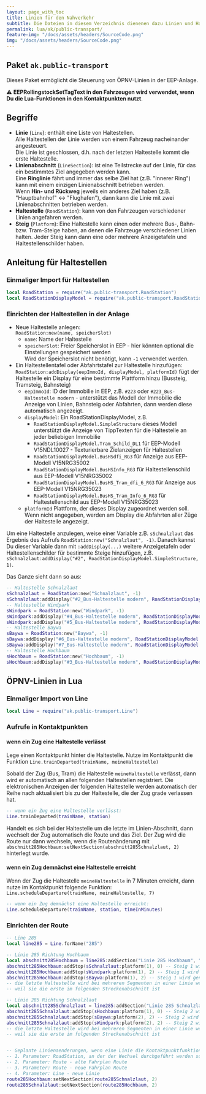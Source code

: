 ```yaml
---
layout: page_with_toc
title: Linien für den Nahverkehr
subtitle: Die Dateien in diesem Verzeichnis dienenen dazu Linien und Haltestellen zu verwalten
permalink: lua/ak/public-transport/
feature-img: "/docs/assets/headers/SourceCode.png"
img: "/docs/assets/headers/SourceCode.png"
---
```


## Paket `ak.public-transport`

Dieses Paket ermöglicht die Steuerung von ÖPNV-Linien in der EEP-Anlage.

⚠ **EEPRollingstockSetTagText in den Fahrzeugen wird verwendet, wenn Du die Lua-Funktionen in den Kontaktpunkten nutzt**.

## Begriffe

- **Linie** (`Line`): enthält eine Liste von Haltestellen.  
  Alle Haltestellen der Linie werden von einem Fahrzeug nacheinander angesteuert.  
  Die Linie ist geschlossen, d.h. nach der letzten Haltestelle kommt die erste Haltestelle.
- **Linienabschnitt** (`LineSection`):
  ist eine Teilstrecke auf der Linie, für das ein bestimmtes Ziel angegeben werden kann.  
  Eine **Ringlinie** fährt und immer das selbe Ziel hat (z.B. "Innerer Ring") kann mit einem einzigen
  Linienabschnitt betrieben werden.  
  Wenn **Hin- und Rückweg** jeweils ein anderes Ziel haben (z.B. "Hauptbahnhof" <-> "Flughafen"), dann kann
  die Linie mit zwei Linienabschnitten betrieben werden.
- **Haltestelle** (`RoadStation`):
  kann von den Fahrzeugen verschiedener Linien angefahren werden.
- **Steig** (`Platform`):
  Eine Haltestelle kann einen oder mehrere Bus-, Bahn- bzw. Tram-Steige haben, an denen die Fahrzeuge verschiedener
  Linien halten.
  Jeder Steig kann dann eine oder mehrere Anzeigetafeln und Haltestellenschilder haben.

## Anleitung für Haltestellen

### Einmaliger Import für Haltestellen

```lua
local RoadStation = require("ak.public-transport.RoadStation")
local RoadStationDisplayModel = require("ak.public-transport.RoadStationDisplayModel")
```

### Einrichten der Haltestellen in der Anlage

- Neue Haltestelle anlegen:  
  `RoadStation:new(name, speicherSlot)`
  - `name`: Name der Haltestelle
  - `speicherSlot`: Freier Speicherslot in EEP - hier könnten optional die Einstellungen gespeichert werden  
    Wird der Speicherslot nicht benötigt, kann `-1` verwendet werden.
- Ein Haltestellentafel oder Abfahrtstafel zur Haltestelle hinzufügen:  
  `RoadStation:addDisplay(eepImmoId, displayModel, platformId)`
  fügt der Haltestelle ein Display für eine bestimmte Plattform hinzu (Bussteig, Tramsteig, Bahnsteig)
  - `eepImmoId`: ID der Immobilie in EEP, z.B. `#223` oder `#223_Bus-Haltestelle modern` - unterstützt das Modell der Immobilie die Anzeige von Linien, Bahnsteig oder Abfahrten, dann werden diese automatisch angezeigt.
  - `displayModel`: Ein RoadStationDisplayModel, z.B.
    - `RoadStationDisplayModel.SimpleStructure`
      dieses Modell unterstützt die Anzeige von TippTexten für die Haltestelle an jeder beliebigen Immobilie
    - `RoadStationDisplayModel.Tram_Schild_DL1`
      für EEP-Modell V15NDL10027 - Texturierbare Zielanzeigen für Haltestellen
    - `RoadStationDisplayModel.BusHSdfi_RG3`
      für Anzeige aus EEP-Modell V15NRG35002
    - `RoadStationDisplayModel.BusHSInfo_RG3`
      für Haltestellenschild aus EEP-Modell V15NRG35002
    - `RoadStationDisplayModel.BusHS_Tram_dfi_6_RG3`
      für Anzeige aus EEP-Modell V15NRG35023
    - `RoadStationDisplayModel.BusHS_Tram_Info_6_RG3`
      für Haltestellenschild aus EEP-Modell V15NRG35023
  - `platformId` Plattform, der dieses Display zugeordnet werden soll.
    Wenn nicht angegeben, werden am Display die Abfahrten aller Züge der Haltestelle angezeigt.

Um eine Haltestelle anzulegen, weise einer Variable z.B. `sSchnalzlaut` das Ergebnis des Aufrufs `RoadStation:new("Schnalzlaut", -1)`.
Danach kannst Du dieser Variable dann mit `:addDisplay(...)` weitere Anzeigetafeln oder Haltestellenschilder für bestimmte Steige hinzufügen, z.B. `sSchnalzlaut:addDisplay("#2", RoadStationDisplayModel.SimpleStructure, 1)`.

Das Ganze sieht dann so aus:

```lua
-- Haltestelle Schnalzlaut
sSchnalzlaut = RoadStation:new("Schnalzlaut", -1)
sSchnalzlaut:addDisplay("#2_Bus-Haltestelle modern", RoadStationDisplayModel.SimpleStructure, 1)
-- Haltestelle Windpark
sWindpark = RoadStation:new("Windpark", -1)
sWindpark:addDisplay("#4_Bus-Haltestelle modern", RoadStationDisplayModel.SimpleStructure, 1)
sWindpark:addDisplay("#5_Bus-Haltestelle modern", RoadStationDisplayModel.SimpleStructure, 2)
-- Haltestelle Baywa
sBaywa = RoadStation:new("Baywa", -1)
sBaywa:addDisplay("#6_Bus-Haltestelle modern", RoadStationDisplayModel.SimpleStructure, 1)
sBaywa:addDisplay("#7_Bus-Haltestelle modern", RoadStationDisplayModel.SimpleStructure, 2)
-- Haltestelle Hochbaum
sHochbaum = RoadStation:new("Hochbaum", -1)
sHochbaum:addDisplay("#3_Bus-Haltestelle modern", RoadStationDisplayModel.SimpleStructure, 1)
```

## ÖPNV-Linien in Lua

### Einmaliger Import von Line

```lua
local Line = require("ak.public-transport.Line")
```

### Aufrufe in Kontaktpunkten

#### wenn ein Zug eine Haltestelle verlässt

Lege einen Kontaktpunkt hinter die Haltestelle.
Nutze im Kontaktpunkt die Funktion `Line.trainDeparted(trainName, meineHaltestelle)`

Sobald der Zug (Bus, Tram) die Haltestelle `meineHaltestelle` verlässt, dann wird er automatisch an allen folgenden
Haltestellen registriert.
Die elektronischen Anzeigen der folgenden Haltestelle werden automatisch der Reihe nach aktualisiert bis zu der
Haltestelle, die der Zug grade verlassen hat.

```lua
-- wenn ein Zug eine Haltestelle verlässt:
Line.trainDeparted(trainName, station)
```

Handelt es sich bei der Haltestelle um die letzte im Linien-Abschnitt, dann wechselt der Zug automatisch die Route
und das Ziel.
Der Zug wird die Route nur dann wechseln, wenn die Routenänderung mit `abschnitt285Hochbaum:setNextSection(abschnitt285Schnalzlaut, 2)` hinterlegt wurde.

#### wenn ein Zug demnächst eine Haltestelle erreicht

Wenn der Zug die Haltestelle `meineHaltestelle` in 7 Minuten erreicht, dann nutze im Kontaktpunkt folgende Funktion: `Line.scheduleDeparture(trainName, meineHaltestelle, 7)`

```lua
-- wenn ein Zug demnächst eine Haltestelle erreicht:
Line.scheduleDeparture(trainName, station, timeInMinutes)
```

### Einrichten der Route

```lua
-- Line 285
local line285 = Line.forName("285")

-- Linie 285 Richtung Hochbaum
local abschnitt285Hochbaum = line285:addSection("Linie 285 Hochbaum", "Hochbaum")
abschnitt285Hochbaum:addStop(sSchnalzlaut:platform(1), 0) -- Steig 1 wird genutzt von Line 285 Richtung Hochbaum
abschnitt285Hochbaum:addStop(sWindpark:platform(1), 2) -- Steig 1 wird genutzt von Line 285 Richtung Hochbaum
abschnitt285Hochbaum:addStop(sBaywa:platform(1), 2) -- Steig 1 wird genutzt von Line 285 Richtung Hochbaum
-- die letzte Haltestelle wird bei mehreren Segmenten in einer Linie weggelassen,
-- weil sie die erste im folgenden Streckenabschnitt ist

-- Linie 285 Richtung Schnalzlaut
local abschnitt285Schnalzlaut = line285:addSection("Linie 285 Schnalzlaut", "Schnalzlaut")
abschnitt285Schnalzlaut:addStop(sHochbaum:platform(1), 0) -- Steig 2 wird genutzt von Line 285 Richtung Schnalzlaut
abschnitt285Schnalzlaut:addStop(sBaywa:platform(2), 2) -- Steig 2 wird genutzt von Line 285 Richtung Schnalzlaut
abschnitt285Schnalzlaut:addStop(sWindpark:platform(2), 2) -- Steig 2 wird genutzt von Line 285 Richtung Schnalzlaut
-- die letzte Haltestelle wird bei mehreren Segmenten in einer Linie weggelassen,
-- weil sie die erste im folgenden Streckenabschnitt ist


-- Geplante Linienaenderungen, wenn eine Linie die Kontaktpunktfunktion "changeDestination" aufruft
-- 1. Parameter: RoadStation, an der der Wechsel durchgeführt werden soll
-- 2. Parameter: Route - alte Fahrplan Route
-- 3. Parameter: Route - neue Fahrplan Route
-- 4. Parameter: Line - neue Linie
route285Hochbaum:setNextSection(route285Schnalzlaut, 2)
route285Schnalzlaut:setNextSection(route285Hochbaum, 2)
```
